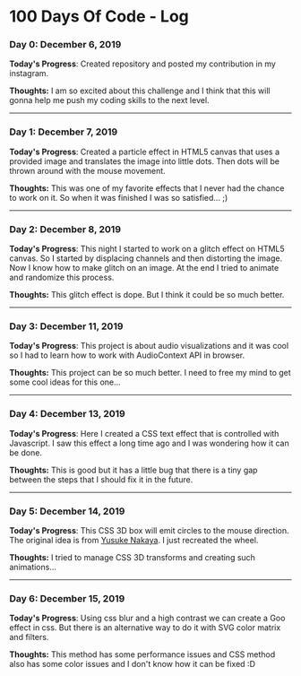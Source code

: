 # 100 Days Of Code - Log

### Day 0: December 6, 2019

**Today's Progress**: Created repository and posted my contribution in my instagram.

**Thoughts:** I am so excited about this challenge and I think that this will gonna help me push my coding skills to the next level.

---

### Day 1: December 7, 2019

**Today's Progress**: Created a particle effect in HTML5 canvas that uses a provided image and translates the image into little dots. Then dots will be thrown around with the mouse movement. 

**Thoughts:** This was one of my favorite effects that I never had the chance to work on it. So when it was finished I was so satisfied... ;)

---

### Day 2: December 8, 2019

**Today's Progress**: This night I started to work on a glitch effect on HTML5 canvas. So I started by displacing channels and then distorting the image. Now I know how to make glitch on an image. At the end I tried to animate and randomize this process.

**Thoughts:** This glitch effect is dope. But I think it could be so much better.

---

### Day 3: December 11, 2019

**Today's Progress**: This project is about audio visualizations and it was cool so I had to learn how to work with AudioContext API in browser.

**Thoughts:** This project can be so much better. I need to free my mind to get some cool ideas for this one...

---

### Day 4: December 13, 2019

**Today's Progress**: Here I created a CSS text effect that is controlled with Javascript. I saw this effect a long time ago and I was wondering how it can be done.

**Thoughts:** This is good but it has a little bug that there is a tiny gap between the steps that I should fix it in the future.

---

### Day 5: December 14, 2019

**Today's Progress**: This CSS 3D box will emit circles to the mouse direction. The original idea is from [Yusuke Nakaya](https://codepen.io/YusukeNakaya/full/OGwmOV). I just recreated the wheel.

**Thoughts:** I tried to manage CSS 3D transforms and creating such animations...

---

### Day 6: December 15, 2019

**Today's Progress**: Using css blur and a high contrast we can create a Goo effect in css. But there is an alternative way to do it with SVG color matrix and filters.

**Thoughts:** This method has some performance issues and CSS method also has some color issues and I don't know how it can be fixed :D
